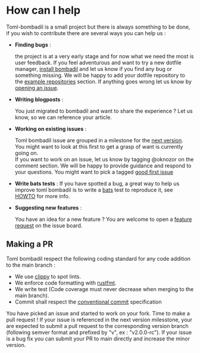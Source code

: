 # How can I help

Toml-bombadil is a small project but there is always something to be done, if you wish to contribute there are 
several ways you can help us : 

- **Finding bugs** : 

    the project is at a very early stage and for now what we need the most is user feedback. 
    If you feel adventurous and want to try a new dotfile manager, [install bombadil](https://github.com/oknozor/toml-bombadil#Installation)
    and let us know if you find any bug or something missing. We will be happy to add your dotfile repository to the [example repositories](https://github.com/oknozor/toml-bombadil#example-repositories)
    section. If anything goes wrong let us know by [opening an issue](https://github.com/oknozor/toml-bombadil/issues/new?assignees=oknozor&labels=bug&template=bug_report.md&title=%5BBUG%5D%5B).

- **Writing blogposts** : 

    You just migrated to bombadil and want to share the experience ? Let us know, so we can reference your article. 

- **Working on existing issues** :

    Toml bombadil issue are grouped in a milestone for the [next version](https://github.com/oknozor/toml-bombadil/milestones).
    You might want to look at this first to get a grasp of want is currently going on.   
    If you want to work on an issue, let us know by tagging @oknozor on the comment section. 
    We will be happy to provide guidance and respond to your questions.
    You might want to pick a tagged [good first issue](https://github.com/oknozor/toml-bombadil/issues?q=is%3Aissue+is%3Aopen+label%3A%22good+first+issue%22)

- **Write bats tests** : 
  If you have spotted a bug, a great way to help us improve toml bombadil is to write a
  [bats](https://bats-core.readthedocs.io/en/latest/) test to reproduce it, see [HOWTO](bats-tests/HOWTO.md) for more info. 
  
- **Suggesting new features** : 

    You have an idea for a new feature ? You are welcome to open a [feature request](https://github.com/oknozor/toml-bombadil/issues/new?assignees=oknozor&labels=enhancement&template=feature_request.md&title=%5BFEATURE%5D)
    on the issue board. 

## Making a PR

Toml bombadil respect the following coding standard for any code addition to the main branch : 
- We use [clippy](https://github.com/rust-lang/rust-clippy) to spot lints.
- We enforce code formatting with [rustfmt](https://github.com/rust-lang/rustfmt).
- We write test (Code coverage must never decrease when merging to the main branch).
- Commit shall respect the [conventional commit](https://www.conventionalcommits.org/en/v1.0.0/) specification

You have picked an issue and started to work on your fork. Time to make a pull request ! 
If your issue is referenced in the next version milesstone, your are expected to submit a pull request to the corresponding 
version branch (following semver format and prefixed by "v", ex : "v2.0.0-rc"). 
If your issue is a bug fix you can submit your PR to main directly and increase the minor version. 


 
